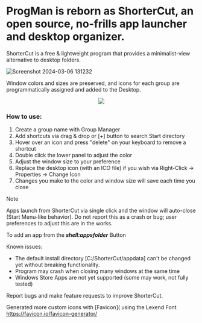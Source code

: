 # ProgMan is reborn as ShorterCut, an open source, no-frills app launcher and desktop organizer.

ShorterCut is a free & lightweight program that provides a minimalist-view alternative to desktop folders.

![Screenshot 2024-03-06 131232](https://github.com/escardel/shortercut/assets/39771493/68b130b8-566b-4220-a4f5-bf3745fa025d)

Window colors and sizes are preserved, and icons for each group are programmatically assigned and added to the Desktop. 

<p align="center"><img src="https://github.com/escardel/shortercut/assets/39771493/4e6e0335-46e9-43e2-985b-e517a0579073"</p>

### How to use:

  1. Create a group name with Group Manager
  2. Add shortcuts via drag & drop or [+] button to search Start directory
  3. Hover over an icon and press "delete" on your keyboard to remove a shortcut
  4. Double click the lower panel to adjust the color
  6. Adjust the window size to your preference
  7. Replace the desktop icon (with an ICO file) if you wish via Right-Click -> Properties -> Change Icon
  8. Changes you make to the color and window size will save each time you close

> [!NOTE]
> Apps launch from ShorterCut via single click and the window will auto-close (Start Menu-like behavior).
> Do not report this as a crash or bug; user preferences to adjust this are in the works.

To add an app from the _**shell:appsfolder**_ Button

Known issues:
* The default install directory [C:/ShorterCut/appdata] can't be changed  yet without breaking functionality.
* Program may crash when closing many windows at the same time
* Windows Store Apps are not yet supported (some may work, not fully tested)

Report bugs and make feature requests to improve ShorterCut.

Generated more custom icons with [Favicon]( using the Lexend Font 
https://favicon.io/favicon-generator/ 
